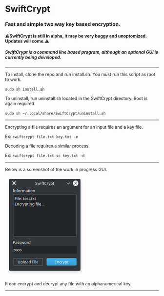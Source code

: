 # SwiftCrypt

### Fast and simple two way key based encryption.

#### ⚠️SwiftCrypt is still in alpha, it may be very buggy and unoptomized. Updates will come.⚠️


##### SwiftCrypt is a command line based program, although an optional GUI is currently being developed.

---
To install, clone the repo and run install.sh. You must run this script as root to work.

`sudo sh install.sh`


To uninstall, run uninstall.sh located in the SwiftCrypt directory. Root is again required.

`sudo sh ~/.local/share/SwiftCrypt/uninstall.sh`

---

Encrypting a file requires an argument for an input file and a key file.

Ex:
`swiftcrypt file.txt key.txt -e`


Decoding a file requires a similar process.

Ex:
`swiftcrypt file.txt.sc key.txt -d`

---

Below is a screenshot of the work in progress GUI.

![Screenshot of GUI](screenshot.png)

It can encrypt and decrypt any file with an alphanumerical key.

---
